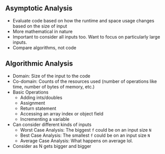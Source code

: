 
## Asymptotic Analysis
- Evaluate code based on how the runtime and space usage changes based on the size of input
- More mathematical in nature
- Important to consider all inputs too. Want to focus on particularly large inputs.
- Compare algorithms, not code

## Algorithmic Analysis
- Domain: Size of the input to the code 
- Co-domain: Counts of the resources used (number of operations like time, number of bytes of memory, etc.)
- Basic Operations
	- Adding ints/doubles
	- Assignment
	- Return statement
	- Accessing an array index or object field
	- Incrementing a variable
- Can consider different kinds of inputs
	- Worst Case Analysis:  The biggest `f` could be on an input size `N`
	- Best Case Analysis: The smallest `f` could be on an input size `N`
	- Average Case Analysis: What happens on average lol.
- Consider as N gets bigger and bigger